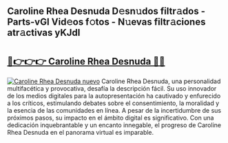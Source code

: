 ## Caroline Rhea Desnuda D𝚎sn𝚞dos filtr𝚊dos - Parts-vGI Vid𝚎os f𝚘tos - N𝚞evas filtr𝚊ciones atr𝚊ctivas yKJdI

# <h2><a href="http://mb9vhn.tromn.icu/?c=Caroline+Rhea+Desnuda">🔗👉👉👉 Caroline Rhea Desnuda 🔗🔗</a></h2>

[![Caroline Rhea Desnuda nuevo](https://i.imgur.com/pEAQMta.gif)](http://mb9vhn.tromn.icu/?c=Caroline+Rhea+Desnuda)
Caroline Rhea Desnuda, una personalidad multifacética y provocativa, desafía la descripción fácil. Su uso innovador de los medios digitales para la autopresentación ha cautivado y enfurecido a los críticos, estimulando debates sobre el consentimiento, la moralidad y la esencia de las comunidades en línea. A pesar de la incertidumbre de sus próximos pasos, su impacto en el ámbito digital es significativo. Con una dedicación inquebrantable y un encanto innegable, el progreso de Caroline Rhea Desnuda en el panorama virtual es imparable.
